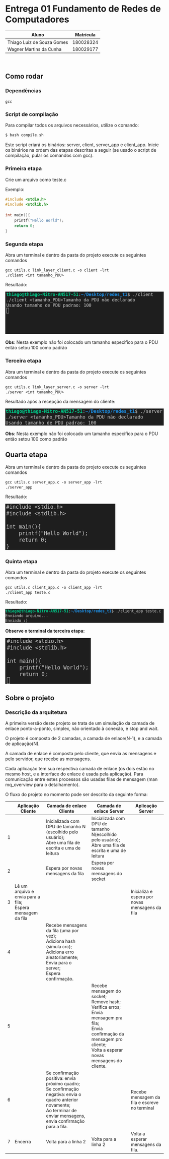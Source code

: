 # Entrega 01 Fundamento de Redes de Computadores

| Aluno   |      Matrícula    
|----------|:-------------:
| Thiago Luiz de Souza Gomes |  180028324 
| Wagner Martins da Cunha |    180029177 

<br>

## Como rodar

### Dependências
```
gcc 
```

### Script de compilação

Para compilar todos os arquivos necessários, utilize o comando:

```sh
$ bash compile.sh
```

Este script criará os binários: server, client, server_app e client_app. Inicie os binários na ordem das etapas  descritas a seguir (se usado o script de compilação, pular os comandos com gcc).

### Primeira etapa

Crie um arquivo como teste.c

Exemplo:
```c
#include <stdio.h>
#include <stdlib.h>

int main(){
    printf("Hello World");
    return 0;
}
```

### Segunda etapa
Abra um terminal e dentro da pasta do projeto execute os seguintes comandos
```
gcc utils.c link_layer_client.c -o client -lrt
./client <int tamanho_PDU>
```
Resultado:

![primeiro print](./img/primeiro_print.png)

**Obs**: Nesta exemplo não foi colocado um tamanho especifíco para o PDU então setou 100 como padrão



### Terceira etapa
Abra um terminal e dentro da pasta do projeto execute os seguintes comandos
```
gcc utils.c link_layer_server.c -o server -lrt
./server <int tamanho_PDU>
```
Resultado após a recepção da mensagem do cliente:

![segundo print](./img/segundo_print.png)

**Obs**: Nesta exemplo não foi colocado um tamanho especifíco para o PDU então setou 100 como padrão

## Quarta etapa
Abra um terminal e dentro da pasta do projeto execute os seguintes comandos
```
gcc utils.c server_app.c -o server_app -lrt
./server_app
```
Resultado:

![quinto print](./img/quinto_print.png)


### Quinta etapa
Abra um terminal e dentro da pasta do projeto execute os seguintes comandos
```
gcc utils.c client_app.c -o client_app -lrt
./client_app teste.c
```
Resultado:

![terceiro print](./img/terceiro_print.png)

**Observe o terminal da terceira etapa:**

![quarto print](./img/quarto_print.png)


## Sobre o projeto

### Descrição da arquitetura

A primeira versão deste projeto se trata de um simulação da camada de enlace ponto-a-ponto, simplex, não orientado à conexão, e stop and wait.

O projeto é composto de 2 camadas, a camada de enlace(N-1), e a camada de aplicação(N).

A camada de enlace é composta pelo cliente, que envia as mensagens e pelo servidor, que recebe as mensagens.

Cada aplicação tem sua respectiva camada de enlace (os dois estão no mesmo host, e a interface do enlace é usada pela aplicação). Para comunicação entre estes processos são usadas filas de mensagem (man mq_overview para o detalhamento).

O fluxo do projeto no momento pode ser descrito da seguinte forma:

||Aplicação Cliente|Camada de enlace Cliente|Camada de enlace Server|Aplicação Server|
|-|-|-|-|-|
|1||Inicializada com DPU de tamanho N (escolhido pelo usuário);<br>Abre uma fila de escrita e uma de leitura|Inicializada com DPU de tamanho N(escolhido pelo usuário);<br>Abre uma fila de escrita e uma de leitura|
|2||Espera por novas mensagens da fila|Espera por novas mensagens do socket|
|3|Lê um arquivo e envia para a fila;<br>Espera mensagem da fila |||Inicializa e espera por novas mensagens da fila
|4||Recebe mensagens da fila (uma por vez);<br>Adiciona hash (simula crc);<br>Adiciona erro aleatoriamente;<br>Envia para o server;<br>Espera confirmação.||
|5|||Recebe mensagem do socket;<br>Remove hash;<br>Verifica erros;<br>Envia mensagem pra fila;<br>Envia confirmação da mensagem pro cliente;<br>Volta a esperar novas mensagens do cliente.|
|6||Se confirmação positiva: envia próximo quadro;<br>Se confirmação negativa: envia o quadro anterior novamente;<br>Ao terminar de enviar mensagens, envia confirmação para a fila.||Recebe mensagem da fila e escreve no terminal
|7|Encerra|Volta para a linha 2|Volta para a linha 2|Volta a esperar mensagens da fila.
